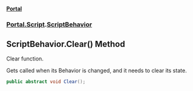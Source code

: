 #### [Portal](index.md 'index')
### [Portal.Script](Portal.Script.md 'Portal.Script').[ScriptBehavior](ScriptBehavior.md 'Portal.Script.ScriptBehavior')

## ScriptBehavior.Clear() Method

Clear function.  
  
Gets called when its Behavior is changed, and it needs to clear its state.

```csharp
public abstract void Clear();
```